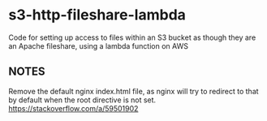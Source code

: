 # s3-http-fileshare-lambda
Code for setting up access to files within an S3 bucket as though they are an Apache fileshare, using a lambda function on AWS


## NOTES
Remove the default nginx index.html file, as nginx will try to redirect
to that by default when the root directive is not set.
https://stackoverflow.com/a/59501902
